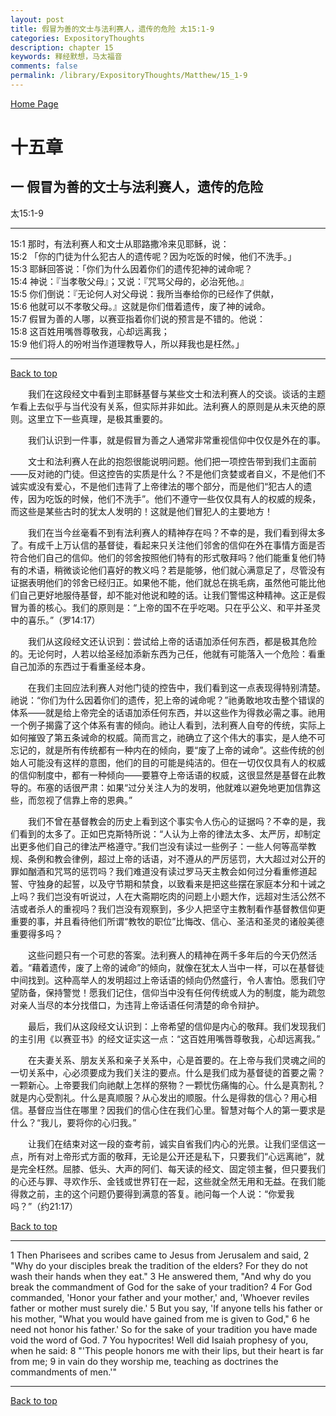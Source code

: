```yaml
---
layout: post
title: 假冒为善的文士与法利赛人，遗传的危险 太15:1-9
categories: ExpositoryThoughts
description: chapter 15
keywords: 释经默想，马太福音
comments: false
permalink: /library/ExpositoryThoughts/Matthew/15_1-9
---
```

[ Home Page ]({{site.baseurl}}/index) <br>

<a name="0"></a>
# 十五章 

## 一 假冒为善的文士与法利赛人，遗传的危险

太15:1-9

***

15:1 那时，有法利赛人和文士从耶路撒冷来见耶稣，说：<br>
15:2 「你的门徒为什么犯古人的遗传呢？因为吃饭的时候，他们不洗手。」<br>
15:3 耶稣回答说：「你们为什么因着你们的遗传犯神的诫命呢？<br>
15:4 神说：『当孝敬父母』；又说：『咒骂父母的，必治死他。』<br>
15:5 你们倒说：『无论何人对父母说：我所当奉给你的已经作了供献，<br>
15:6 他就可以不孝敬父母。』这就是你们借着遗传，废了神的诫命。<br>
15:7 假冒为善的人哪，以赛亚指着你们说的预言是不错的。他说：<br>
15:8 这百姓用嘴唇尊敬我，心却远离我；<br>
15:9 他们将人的吩咐当作道理教导人，所以拜我也是枉然。」<br>

***

[Back to top](#0)

&emsp;&emsp;我们在这段经文中看到主耶稣基督与某些文士和法利赛人的交谈。谈话的主题乍看上去似乎与当代没有关系，但实际并非如此。法利赛人的原则是从未灭绝的原则。这里立下一些真理，是极其重要的。

&emsp;&emsp;我们认识到一件事，就是假冒为善之人通常非常重视信仰中仅仅是外在的事。

&emsp;&emsp;文士和法利赛人在此的抱怨很能说明问题。他们把一项控告带到我们主面前——反对祂的门徒。但这控告的实质是什么？不是他们贪婪或者自义，不是他们不诚实或没有爱心，不是他们违背了上帝律法的哪个部分，而是他们“犯古人的遗传，因为吃饭的时候，他们不洗手”。他们不遵守一些仅仅具有人的权威的规条，而这些是某些古时的犹太人发明的！这就是他们冒犯人的主要地方！

&emsp;&emsp;我们在当今丝毫看不到有法利赛人的精神存在吗？不幸的是，我们看到得太多了。有成千上万认信的基督徒，看起来只关注他们邻舍的信仰在外在事情方面是否符合他们自己的信仰。他们的邻舍按照他们特有的形式敬拜吗？他们能重复他们特有的术语，稍微谈论他们喜好的教义吗？若是能够，他们就心满意足了，尽管没有证据表明他们的邻舍已经归正。如果他不能，他们就总在挑毛病，虽然他可能比他们自己更好地服侍基督，却不能对他说和睦的话。让我们警惕这种精神。这正是假冒为善的核心。我们的原则是：“上帝的国不在乎吃喝。只在乎公义、和平并圣灵中的喜乐。”（罗14:17）

&emsp;&emsp;我们从这段经文还认识到：尝试给上帝的话语加添任何东西，都是极其危险的。无论何时，人若以给圣经加添新东西为己任，他就有可能落入一个危险：看重自己加添的东西过于看重圣经本身。

&emsp;&emsp;在我们主回应法利赛人对他门徒的控告中，我们看到这一点表现得特别清楚。祂说：“你们为什么因着你们的遗传，犯上帝的诫命呢？”祂勇敢地攻击整个错误的体系——就是给上帝完全的话语加添任何东西，并以这些作为得救必需之事。祂用一个例子揭露了这个体系有害的倾向。祂让人看到，法利赛人自夸的传统，实际上如何摧毁了第五条诫命的权威。简而言之，祂确立了这个伟大的事实，是人绝不可忘记的，就是所有传统都有一种内在的倾向，要“废了上帝的诫命”。这些传统的创始人可能没有这样的意图，他们的目的可能是纯洁的。但在一切仅仅具有人的权威的信仰制度中，都有一种倾向——要篡夺上帝话语的权威，这很显然是基督在此教导的。布塞的话很严肃：如果“过分关注人为的发明，他就难以避免地更加信靠这些，而忽视了信靠上帝的恩典。”

&emsp;&emsp;我们不曾在基督教会的历史上看到这个事实令人伤心的证据吗？不幸的是，我们看到的太多了。正如巴克斯特所说：“人认为上帝的律法太多、太严厉，却制定出更多他们自己的律法严格遵守。”我们岂没有读过一些例子：一些人何等高举教规、条例和教会律例，超过上帝的话语，对不遵从的严厉惩罚，大大超过对公开的罪如酗酒和咒骂的惩罚吗？我们难道没有读过罗马天主教会如何过分看重修道起誓、守独身的起誓，以及守节期和禁食，以致看来是把这些摆在家庭本分和十诫之上吗？我们岂没有听说过，人在大斋期吃肉的问题上小题大作，远超对生活公然不洁或者杀人的重视吗？我们岂没有观察到，多少人把坚守主教制看作基督教信仰更重要的事，并且看待他们所谓“教牧的职位”比悔改、信心、圣洁和圣灵的诸般美德重要得多吗？

&emsp;&emsp;这些问题只有一个可悲的答案。法利赛人的精神在两千多年后的今天仍然活着。“藉着遗传，废了上帝的诫命”的倾向，就像在犹太人当中一样，可以在基督徒中间找到。这种高举人的发明超过上帝话语的倾向仍然盛行，令人害怕。愿我们守望防备，保持警觉！愿我们记住，信仰当中没有任何传统或人为的制度，能为疏忽对亲人当尽的本分找借口，为违背上帝话语任何清楚的命令辩护。

&emsp;&emsp;最后，我们从这段经文认识到：上帝希望的信仰是内心的敬拜。我们发现我们的主引用《以赛亚书》的经文证实这一点：“这百姓用嘴唇尊敬我，心却远离我。”

&emsp;&emsp;在夫妻关系、朋友关系和亲子关系中，心是首要的。在上帝与我们灵魂之间的一切关系中，心必须要成为我们关注的要点。什么是我们成为基督徒的首要之需？一颗新心。上帝要我们向祂献上怎样的祭物？一颗忧伤痛悔的心。什么是真割礼？就是内心受割礼。什么是真顺服？从心发出的顺服。什么是得救的信心？用心相信。基督应当住在哪里？因我们的信心住在我们心里。智慧对每个人的第一要求是什么？“我儿，要将你的心归我。”

&emsp;&emsp;让我们在结束对这一段的查考前，诚实自省我们内心的光景。让我们坚信这一点，所有对上帝形式方面的敬拜，无论是公开还是私下，只要我们“心远离祂”，就是完全枉然。屈膝、低头、大声的阿们、每天读的经文、固定领主餐，但只要我们的心还与罪、寻欢作乐、金钱或世界钉在一起，这些就全然无用和无益。在我们能得救之前，主的这个问题仍要得到满意的答复。祂问每一个人说：“你爱我吗？”（约21:17）

[Back to top](#0)

***

1 Then Pharisees and scribes came to Jesus from Jerusalem and said, 2 "Why do your disciples break the tradition of the elders? For they do not wash their hands when they eat." 3 He answered them, "And why do you break the commandment of God for the sake of your tradition? 4 For God commanded, 'Honor your father and your mother,' and, 'Whoever reviles father or mother must surely die.' 5 But you say, 'If anyone tells his father or his mother, "What you would have gained from me is given to God," 6 he need not honor his father.' So for the sake of your tradition you have made void the word of God. 7 You hypocrites! Well did Isaiah prophesy of you, when he said: 8 "'This people honors me with their lips, but their heart is far from me; 9 in vain do they worship me, teaching as doctrines the commandments of men.'"

***

[Back to top](#0)
